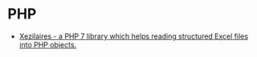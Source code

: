 # PHP

- [Xezilaires - a PHP 7 library which helps reading structured Excel files into PHP objects.](https://github.com/dkarlovi/xezilaires)
